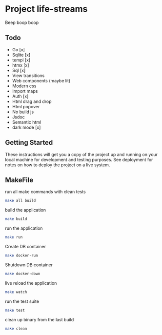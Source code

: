 # Project life-streams

Beep boop boop

## Todo
- Go [x]
- Sqlite [x]
- templ [x]
- htmx [x]
- Sql [x]
- View transitions
- Web components (maybe lit)
- Modern css
- Import maps
- Auth [x]
- Html drag and drop
- Html popover
- No build js
- Jsdoc 
- Semantic html
- dark mode [x]

## Getting Started

These instructions will get you a copy of the project up and running on your local machine for development and testing purposes. See deployment for notes on how to deploy the project on a live system.

## MakeFile

run all make commands with clean tests
```bash
make all build
```

build the application
```bash
make build
```

run the application
```bash
make run
```

Create DB container
```bash
make docker-run
```

Shutdown DB container
```bash
make docker-down
```

live reload the application
```bash
make watch
```

run the test suite
```bash
make test
```

clean up binary from the last build
```bash
make clean
```